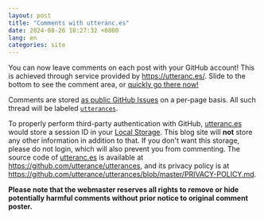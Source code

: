 ```yaml
---
layout: post
title: "Comments with utteranc.es"
date: 2024-08-26 18:27:32 +0800
lang: en
categories: site
---
```


You can now leave comments on each post with your GitHub account! This is achieved through service provided by <https://utteranc.es/>. Slide to the bottom to see the comment area, or [quickly go there now!](#utterances-comments)

Comments are stored [as public GitHub Issues](https://github.com/CSharperMantle/CSharperMantle.github.io/issues) on a per-page basis. All such thread will be labeled [`utterances`](https://github.com/CSharperMantle/CSharperMantle.github.io/labels/utterances).

To properly perform third-party authentication with GitHub, [utteranc.es](https://utteranc.es/) would store a session ID in your [Local Storage](https://developer.mozilla.org/en-US/docs/Web/API/Window/localStorage). This blog site will **not** store any other information in addition to that. If you don't want this storage, please do not login, which will also prevent you from commenting. The source code of [utteranc.es](https://utteranc.es) is available at <https://github.com/utterance/utterances>, and its privacy policy is at <https://github.com/utterance/utterances/blob/master/PRIVACY-POLICY.md>.

**Please note that the webmaster reserves all rights to remove or hide potentially harmful comments without prior notice to original comment poster.**
